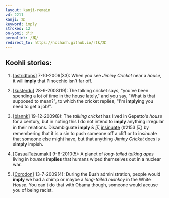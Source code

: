 ```yaml
---
layout: kanji-remain
v4: 2211
kanji: 寓
keyword: imply
strokes: 12
on-yomi: グウ
permalink: /寓/
redirect_to: https://hochanh.github.io/rtk/寓
---
```


## Koohii stories: 

1) [<a href="http://kanji.koohii.com/profile/astridtops">astridtops</a>] 7-10-2006(33): When you see <em>Jiminy Cricket</em> near a <em>house</em>, it will<strong> imply</strong> that Pinocchio isn&#039;t far off.

2) [<a href="http://kanji.koohii.com/profile/kusterdu">kusterdu</a>] 28-9-2008(19): The talking cricket says, &quot;you&#039;ve been spending a lot of time in the house lately,&quot; and you say, &quot;What is that supposed to mean?&quot;, to which the cricket replies, &quot;I&#039;m<strong> imply</strong>ing you need to get a job!&quot;.

3) [<a href="http://kanji.koohii.com/profile/blannk">blannk</a>] 19-12-2009(8): The <em>talking cricket</em> has lived in Gepetto&#039;s <em>house</em> for a century, but in noting this I do not intend to<strong> imply</strong> anything irregular in their relations. Disambiguate<strong> imply</strong> &amp; 仄 <a href="../v4/2153.html">insinuate</a> (#2153 仄) by remembering that it is a sin to push someone off a cliff or to in<em>sin</em>uate that someone else might have, but that anything <em>Jiminy Cricket</em> does is s<strong>imply</strong> impish.

4) [<a href="http://kanji.koohii.com/profile/CasualTatsumaki">CasualTatsumaki</a>] 9-6-2010(5): A planet of <em>long-tailed talking apes</em> living in <em>houses</em> <strong>implies</strong> that humans wiped themselves out in a nuclear war.

5) [<a href="http://kanji.koohii.com/profile/Corodon">Corodon</a>] 13-7-2009(4): During the Bush administration, people would <strong>imply</strong> we had a chimp or maybe a <em>long-tailed monkey</em> in the White <em>House</em>. You can&#039;t do that with Obama though, someone would accuse you of being racist.

